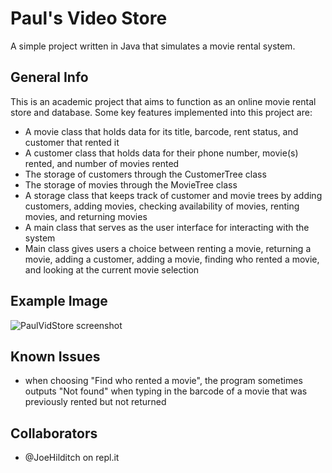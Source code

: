 # Paul's Video Store 
A simple project written in Java that simulates a movie rental system.

## General Info
This is an academic project that aims to function as an online movie rental store and database. 
Some key features implemented into this project are:
* A movie class that holds data for its title, barcode, rent status, and customer that rented it
* A customer class that holds data for their phone number, movie(s) rented, and number of movies rented
* The storage of customers through the CustomerTree class
* The storage of movies through the MovieTree class
* A storage class that keeps track of customer and movie trees by adding customers, adding movies, checking
  availability of movies, renting movies, and returning movies
* A main class that serves as the user interface for interacting with the system
* Main class gives users a choice between renting a movie, returning a movie, adding a customer, adding a
  movie, finding who rented a movie, and looking at the current movie selection

## Example Image
![PaulVidStore screenshot](https://github.com/KaraC28/paul-s-video-store/assets/132217926/3f715980-9b2c-4b4a-a69c-912b6457f222)

## Known Issues
* when choosing "Find who rented a movie", the program sometimes outputs "Not found" when typing in the barcode of a
  movie that was previously rented but not returned

## Collaborators
* @JoeHilditch on repl.it



  
